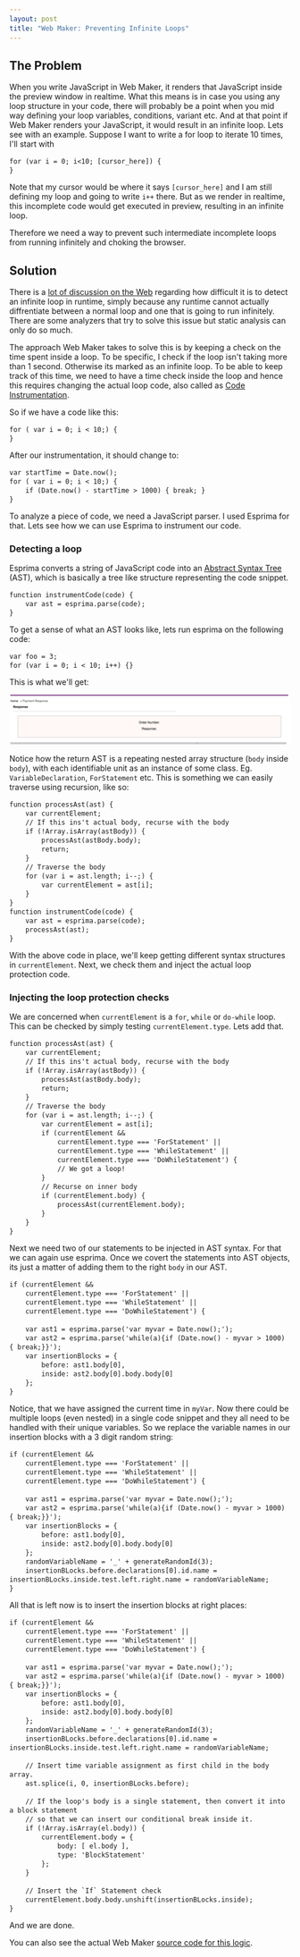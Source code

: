 ```yaml
---
layout: post
title: "Web Maker: Preventing Infinite Loops"
---
```


## The Problem

When you write JavaScript in Web Maker, it renders that JavaScript inside the preview window in realtime. What this means is in case you using any loop structure in your code, there will probably be a point when you mid way defining your loop variables, conditions, variant etc. And at that point if Web Maker renders your JavaScript, it would result in an infinite loop. Lets see with an example. Suppose I want to write a for loop to iterate 10 times, I'll start with

```
for (var i = 0; i<10; [cursor_here]) {
}
```

Note that my cursor would be where it says `[cursor_here]` and I am still defining my loop and going to write `i++` there. But as we render in realtime, this incomplete code would get executed in preview, resulting in an infinite loop.

Therefore we need a way to prevent such intermediate incomplete loops from running infinitely and choking the browser.

## Solution

There is a [lot of discussion on the Web](http://mca.nowgray.com/2017/01/can-runtime-environment-detect-infinite.html) regarding how difficult it is to detect an infinite loop in runtime, simply because any runtime cannot actually diffrentiate between a normal loop and one that is going to run infinitely. There are some analyzers that try to solve this issue but static analysis can only do so much.

The approach Web Maker takes to solve this is by keeping a check on the time spent inside a loop. To be specific, I check if the loop isn't taking more than 1 second. Otherwise its marked as an infinite loop. To be able to keep track of this time, we need to have a time check inside the loop and hence this requires changing the actual loop code, also called as [Code Instrumentation](https://en.wikipedia.org/wiki/Instrumentation_(computer_programming)).

So if we have a code like this:

```
for ( var i = 0; i < 10;) {
}
```

After our instrumentation, it should change to:

```
var startTime = Date.now();
for ( var i = 0; i < 10;) {
	if (Date.now() - startTime > 1000) { break; }
}
```

To analyze a piece of code, we need a JavaScript parser. I used Esprima for that. Lets see how we can use Esprima to instrument our code.

### Detecting a loop

Esprima converts a string of JavaScript code into an [Abstract Syntax Tree](https://en.wikipedia.org/wiki/Abstract_syntax_tree) (AST), which is basically a tree like structure representing the code snippet.

```
function instrumentCode(code) {
	var ast = esprima.parse(code);
}
```

To get a sense of what an AST looks like, lets run esprima on the following code:

```
var foo = 3;
for (var i = 0; i < 10; i++) {}
```

This is what we'll get:

![](/images/ast.png)

Notice how the return AST is a repeating nested array structure (`body` inside `body`), with each identifiable unit as an instance of some class. Eg. `VariableDeclaration`, `ForStatement` etc. This is something we can easily traverse using recursion, like so:

```
function processAst(ast) {
	var currentElement;
	// If this ins't actual body, recurse with the body
	if (!Array.isArray(astBody)) {
		processAst(astBody.body);
		return;
	}
    // Traverse the body
    for (var i = ast.length; i--;) {
    	var currentElement = ast[i];
    }
}
function instrumentCode(code) {
	var ast = esprima.parse(code);
    processAst(ast);
}
```

With the above code in place, we'll keep getting different syntax structures in `currentElement`. Next, we check them and inject the actual loop protection code.

### Injecting the loop protection checks

We are concerned when `currentElement` is a `for`, `while` or `do-while` loop. This can be checked by simply testing `currentElement.type`. Lets add that.

```
function processAst(ast) {
	var currentElement;
	// If this ins't actual body, recurse with the body
	if (!Array.isArray(astBody)) {
		processAst(astBody.body);
		return;
	}
    // Traverse the body
    for (var i = ast.length; i--;) {
    	var currentElement = ast[i];
        if (currentElement &&
        	currentElement.type === 'ForStatement' ||
            currentElement.type === 'WhileStatement' ||
            currentElement.type === 'DoWhileStatement') {
            // We got a loop!
        }
        // Recurse on inner body
        if (currentElement.body) {
        	processAst(currentElement.body);
        }
    }
}
```

Next we need two of our statements to be injected in AST syntax. For that we can again use esprima. Once we covert the statements into AST objects, its just a matter of adding them to the right `body` in our AST.

```
if (currentElement &&
    currentElement.type === 'ForStatement' ||
    currentElement.type === 'WhileStatement' ||
    currentElement.type === 'DoWhileStatement') {

    var ast1 = esprima.parse('var myvar = Date.now();');
    var ast2 = esprima.parse('while(a){if (Date.now() - myvar > 1000) { break;}}');
    var insertionBlocks = {
        before: ast1.body[0],
        inside: ast2.body[0].body.body[0]
    };
}
```

Notice, that we have assigned the current time in `myVar`. Now there could be multiple loops (even nested) in a single code snippet and they all need to be handled with their unique variables. So we replace the variable names in our insertion blocks with a 3 digit random string:

```
if (currentElement &&
    currentElement.type === 'ForStatement' ||
    currentElement.type === 'WhileStatement' ||
    currentElement.type === 'DoWhileStatement') {

    var ast1 = esprima.parse('var myvar = Date.now();');
    var ast2 = esprima.parse('while(a){if (Date.now() - myvar > 1000) { break;}}');
    var insertionBlocks = {
        before: ast1.body[0],
        inside: ast2.body[0].body.body[0]
    };
    randomVariableName = '_' + generateRandomId(3);
    insertionBLocks.before.declarations[0].id.name = insertionBLocks.inside.test.left.right.name = randomVariableName;
}
```

All that is left now is to insert the insertion blocks at right places:

```
if (currentElement &&
    currentElement.type === 'ForStatement' ||
    currentElement.type === 'WhileStatement' ||
    currentElement.type === 'DoWhileStatement') {

    var ast1 = esprima.parse('var myvar = Date.now();');
    var ast2 = esprima.parse('while(a){if (Date.now() - myvar > 1000) { break;}}');
    var insertionBlocks = {
        before: ast1.body[0],
        inside: ast2.body[0].body.body[0]
    };
    randomVariableName = '_' + generateRandomId(3);
    insertionBLocks.before.declarations[0].id.name = insertionBLocks.inside.test.left.right.name = randomVariableName;

    // Insert time variable assignment as first child in the body array.
    ast.splice(i, 0, insertionBLocks.before);

    // If the loop's body is a single statement, then convert it into a block statement
    // so that we can insert our conditional break inside it.
    if (!Array.isArray(el.body)) {
    	currentElement.body = {
        	body: [ el.body ],
        	type: 'BlockStatement'
      	};
    }

    // Insert the `If` Statement check
    currentElement.body.body.unshift(insertionBLocks.inside);
}
```

And we are done.

You can also see the actual Web Maker [source code for this logic](https://github.com/chinchang/web-maker/blob/master/src/utils.js).

